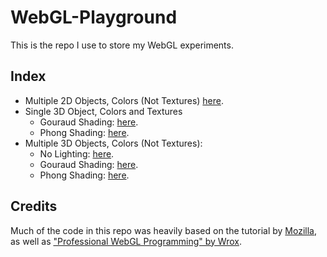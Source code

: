 # WebGL-Playground
This is the repo I use to store my WebGL experiments.

## Index
* Multiple 2D Objects, Colors (Not Textures) [here](./Playground/Multiple%20Objects%2C%202D/MultipleObjs.html).
* Single 3D Object, Colors and Textures
  * Gouraud Shading: [here](./Playground/Single%20Object%2C%20Colors%2C%20Textures/Gouraud%20Shading/Lighting.html).
  * Phong Shading: [here](./Playground/Single%20Object%2C%20Colors%2C%20Textures/Phong%20Shading/Lighting.html).
* Multiple 3D Objects, Colors (Not Textures):
  * No Lighting: [here](./Playground/Multiple%20Objects%2C%20Matrices%2C%20Colors/Matrices%203d%20Drawing%20Color/Matrix3d.html).
  * Gouraud Shading: [here](./Playground/Multiple%20Objects%2C%20Matrices%2C%20Colors/Matrices%203d%20Drawing%20Gouraud%20Color/Matrix3d.html).
  * Phong Shading: [here](./Playground/Multiple%20Objects%2C%20Matrices%2C%20ColorMatrices%203d%20Drawing%20Phong%20Color/Matrix3d.html).

## Credits
Much of the code in this repo was heavily based on the tutorial by [Mozilla](https://developer.mozilla.org/en-US/docs/Web/API/WebGL_API/Tutorial), as well as ["Professional WebGL Programming" by Wrox](http://www.wrox.com/WileyCDA/WroxTitle/Professional-WebGL-Programming-Developing-3D-Graphics-for-the-Web.productCd-1119968860.html).